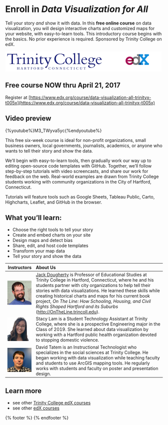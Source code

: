 # Enroll in *Data Visualization for All*

Tell your story *and* show it with data. In this **free online course** on data visualization, you will design interactive charts and customized maps for your website, with easy-to-learn tools. This introductory course begins with the basics. No prior experience is required. Sponsored by Trinity College on edX.

![](trinity-edx-logos.png)

## Free course NOW thru April 21, 2017
Register at  [https://www.edx.org/course/data-visualization-all-trinityx-t005x](https://www.edx.org/course/data-visualization-all-trinityx-t005x)

## Video preview
{%youtube%}M3_TWyva5yc{%endyoutube%}

This free six-week course is ideal for non-profit organizations, small business owners, local governments, journalists, academics, or anyone who wants to tell their story and show the data.

We’ll begin with easy-to-learn tools, then gradually work our way up to editing open-source code templates with GitHub. Together, we’ll follow step-by-step tutorials with video screencasts, and share our work for feedback on the web. Real-world examples are drawn from Trinity College students working with community organizations in the City of Hartford, Connecticut.

Tutorials will feature tools such as Google Sheets, Tableau Public, Carto, Highcharts, Leaflet, and GitHub in the browser.

## What you’ll learn:
- Choose the right tools to tell your story
- Create and embed charts on your site
- Design maps and detect bias
- Share, edit, and host code templates
- Transform your map data
- Tell your story and show the data

| Instructors | About Us |
| ---: | :--- |
| ![](DoughertyJack-96.jpg) | [Jack Dougherty](http://bit.ly/jackdougherty) is Professor of Educational Studies at Trinity College in Hartford, Connecticut, where he and his students partner with city organizations to help tell their stories with data visualizations. He learned these skills while creating historical charts and maps for his current book project, *On The Line: How Schooling, Housing, and Civil Rights Shaped Hartford and its Suburbs* (http://OnTheLine.trincoll.edu).|
| ![](LamStacy-96.jpg) | Stacy Lam is a Student Technology Assistant at Trinity College, where she is a prospective Engineering major in the Class of 2019. She learned about data visualization by working  with a Hartford public health organization devoted to stopping domestic violence.|
| ![](TatemDavid-96.jpg) | David Tatem is an Instructional Technologist who specializes in the social sciences at Trinity College. He began working with data visualization while teaching faculty and students to use ArcGIS mapping tools. He regularly works with students and faculty on poster and presentation design. |

## Learn more
- see other [Trinity College edX courses](https://www.edx.org/school/trinityx)
- see other [edX courses](https://www.edx.org/)

{% footer %}
{% endfooter %}
